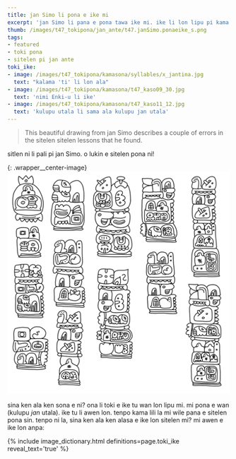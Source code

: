 ```yaml
---
title: jan Simo li pona e ike mi
excerpt: 'jan Simo li pana e pona tawa ike mi. ike li lon lipu pi kama sona e sitelen sitelen. a taso pona ni li pona lukin kin!'
thumb: /images/t47_tokipona/jan_ante/t47.janSimo.ponaeike_s.png
tags:
- featured
- toki pona
- sitelen pi jan ante
toki_ike:
- image: /images/t47_tokipona/kamasona/syllables/x_jantina.jpg
  text: "kalama 'ti' li lon ala"
- image: /images/t47_tokipona/kamasona/t47_kaso09_30.jpg
  text: 'nimi Enki-u li ike'
- image: /images/t47_tokipona/kamasona/t47_kaso11_12.jpg
  text: 'kulupu utala li sama ala kulupu jan utala'
---
```


> This beautiful drawing from jan Simo describes a couple of errors in the sitelen sitelen lessons that he found.

sitlen ni li pali pi jan Simo. o lukin e sitelen pona ni!

{: .wrapper__center-image}
![jan_simo](/images/t47_tokipona/jan_ante/t47.janSimo.ponaeike.png)

sina ken ala ken sona e ni? ona li toki e ike tu wan lon lipu mi.  mi pona e wan (kulupu _jan_ utala). ike tu li awen lon.  tenpo kama lili la mi wile pana e sitelen pona sin. tenpo ni la, sina ken ala ken alasa e ike lon sitelen mi? mi awen e ike lon anpa:

{% include image_dictionary.html definitions=page.toki_ike reveal_text='true' %}
